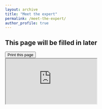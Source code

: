 ```yaml
---
layout: archive
title: "Meet the expert"
permalink: /meet-the-expert/
author_profile: true
---
```


## This page will be filled in later

<div class="text-right">
<input type="button" value="Print this page" onClick="window.print()">
</div>


<iframe src="https://docs.google.com/spreadsheets/d/e/2PACX-1vSZUR0OznXIuqNuT3Jgn2zGsJjE160fZz4l_iRsZeBsZ_hfovuleMXzaZL49QPRuX9DgI6VgssB3q8W/pubhtml?widget=true&amp;headers=false"></iframe>
